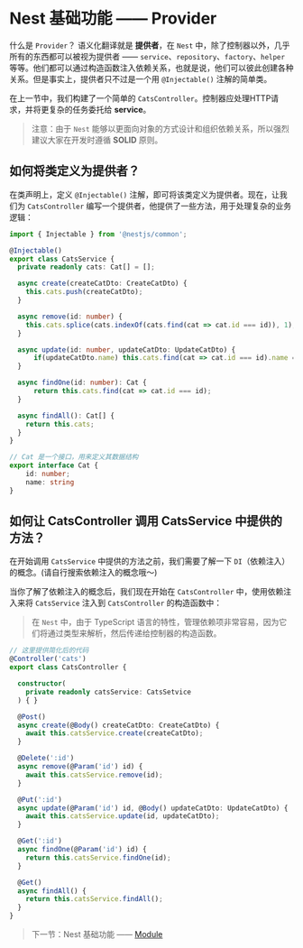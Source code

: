 # Nest 基础功能 —— Provider

什么是 `Provider`？ 语义化翻译就是 **提供者**，在 `Nest` 中，除了控制器以外，几乎所有的东西都可以被视为提供者 —— `service`、`repository`、`factory`、`helper` 等等。他们都可以通过构造函数注入依赖关系，也就是说，他们可以彼此创建各种关系。但是事实上，提供者只不过是一个用 `@Injectable()` 注解的简单类。

在上一节中，我们构建了一个简单的 `CatsController`。控制器应处理HTTP请求，并将更复杂的任务委托给 **service**。

> 注意：由于 `Nest` 能够以更面向对象的方式设计和组织依赖关系，所以强烈建议大家在开发时遵循 **SOLID** 原则。

## 如何将类定义为提供者？

在类声明上，定义 `@Injectable()` 注解，即可将该类定义为提供者。现在，让我们为 `CatsController` 编写一个提供者，他提供了一些方法，用于处理复杂的业务逻辑：

```typescript
import { Injectable } from '@nestjs/common';

@Injectable()
export class CatsService {
  private readonly cats: Cat[] = [];

  async create(createCatDto: CreateCatDto) {
    this.cats.push(createCatDto);
  }

  async remove(id: number) {
    this.cats.splice(cats.indexOf(cats.find(cat => cat.id === id)), 1);
  }

  async update(id: number, updateCatDto: UpdateCatDto) {
      if(updateCatDto.name) this.cats.find(cat => cat.id === id).name = updateCatDto.name;
  }

  async findOne(id: number): Cat {
      return this.cats.find(cat => cat.id === id);
  }

  async findAll(): Cat[] {
    return this.cats;
  }
}

// Cat 是一个接口，用来定义其数据结构
export interface Cat {
    id: number;
    name: string
}
```

## 如何让 CatsController 调用 CatsService 中提供的方法？

在开始调用 `CatsService` 中提供的方法之前，我们需要了解一下 `DI`（依赖注入） 的概念。(请自行搜索依赖注入的概念哦～)

当你了解了依赖注入的概念后，我们现在开始在 `CatsController` 中，使用依赖注入来将 `CatsService` 注入到 `CatsController` 的构造函数中：

> 在 `Nest` 中，由于 TypeScript 语言的特性，管理依赖项非常容易，因为它们将通过类型来解析，然后传递给控制器的构造函数。

```typescript
// 这里提供简化后的代码
@Controller('cats')
export class CatsController {

  constructor(
    private readonly catsService: CatsSetvice
  ) { }

  @Post()
  async create(@Body() createCatDto: CreateCatDto) {
    await this.catsService.create(createCatDto);
  }

  @Delete(':id')
  async remove(@Param('id') id) {
    await this.catsService.remove(id);
  }

  @Put(':id')
  async update(@Param('id') id, @Body() updateCatDto: UpdateCatDto) {
    await this.catsService.update(id, updateCatDto);
  }

  @Get(':id')
  async findOne(@Param('id') id) {
    return this.catsService.findOne(id);
  }

  @Get()
  async findAll() {
    return this.catsService.findAll();
  }
}
```

> 下一节：Nest 基础功能 —— [Module](./module.md)